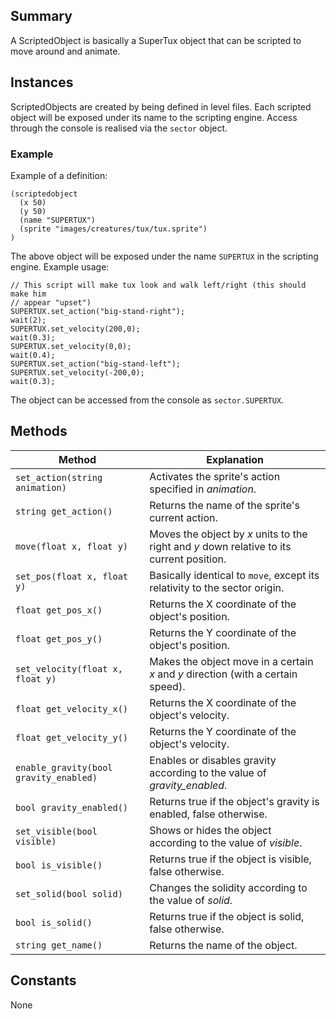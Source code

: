Summary
-------

A ScriptedObject is basically a SuperTux object that can be scripted to move around and animate.

Instances
---------

ScriptedObjects are created by being defined in level files. Each scripted object will be exposed under its name to the scripting engine. Access through the console is realised via the `sector` object.

### Example

Example of a definition:

    (scriptedobject
      (x 50)
      (y 50)
      (name "SUPERTUX")
      (sprite "images/creatures/tux/tux.sprite")
    )
   
The above object will be exposed under the name `SUPERTUX` in the scripting engine. Example usage:

    // This script will make tux look and walk left/right (this should make him
    // appear "upset")
    SUPERTUX.set_action("big-stand-right");
    wait(2);
    SUPERTUX.set_velocity(200,0);
    wait(0.3);
    SUPERTUX.set_velocity(0,0);
    wait(0.4);
    SUPERTUX.set_action("big-stand-left");
    SUPERTUX.set_velocity(-200,0);
    wait(0.3);
     

The object can be accessed from the console as `sector.SUPERTUX`.

Methods
-------

Method                                 | Explanation
---------------------------------------|----------------------------------------
`set_action(string animation)`         | Activates the sprite's action specified in <var>animation</var>.
`string get_action()`                  | Returns the name of the sprite's current action.
`move(float x, float y)`               | Moves the object by <var>x</var> units to the right and <var>y</var> down relative to its current position.
`set_pos(float x, float y)`            | Basically identical to `move`, except its relativity to the sector origin.
`float get_pos_x()`                    | Returns the X coordinate of the object's position.
`float get_pos_y()`                    | Returns the Y coordinate of the object's position.
`set_velocity(float x, float y)`       | Makes the object move in a certain <var>x</var> and <var>y</var> direction (with a certain speed).
`float get_velocity_x()`               | Returns the X coordinate of the object's velocity.
`float get_velocity_y()`               | Returns the Y coordinate of the object's velocity.
`enable_gravity(bool gravity_enabled)` | Enables or disables gravity according to the value of <var>gravity_enabled</var>.
`bool gravity_enabled()`               | Returns true if the object's gravity is enabled, false otherwise.
`set_visible(bool visible)`            | Shows or hides the object according to the value of <var>visible</var>.
`bool is_visible()`                    | Returns true if the object is visible, false otherwise.
`set_solid(bool solid)`                | Changes the solidity according to the value of <var>solid</var>.
`bool is_solid()`                      | Returns true if the object is solid, false otherwise.
`string get_name()`                    | Returns the name of the object.

Constants
---------

None
